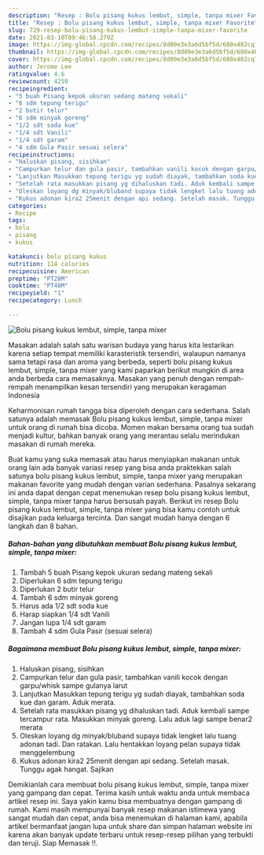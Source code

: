 ```yaml
---
description: "Resep : Bolu pisang kukus lembut, simple, tanpa mixer Favorite"
title: "Resep : Bolu pisang kukus lembut, simple, tanpa mixer Favorite"
slug: 729-resep-bolu-pisang-kukus-lembut-simple-tanpa-mixer-favorite
date: 2021-03-10T09:46:58.279Z
image: https://img-global.cpcdn.com/recipes/8d09e3e3a6d5bf5d/680x482cq70/bolu-pisang-kukus-lembut-simple-tanpa-mixer-foto-resep-utama.jpg
thumbnail: https://img-global.cpcdn.com/recipes/8d09e3e3a6d5bf5d/680x482cq70/bolu-pisang-kukus-lembut-simple-tanpa-mixer-foto-resep-utama.jpg
cover: https://img-global.cpcdn.com/recipes/8d09e3e3a6d5bf5d/680x482cq70/bolu-pisang-kukus-lembut-simple-tanpa-mixer-foto-resep-utama.jpg
author: Jerome Lee
ratingvalue: 4.6
reviewcount: 4259
recipeingredient:
- "5 buah Pisang kepok ukuran sedang mateng sekali"
- "6 sdm tepung terigu"
- "2 butir telur"
- "6 sdm minyak goreng"
- "1/2 sdt soda kue"
- "1/4 sdt Vanili"
- "1/4 sdt garam"
- "4 sdm Gula Pasir sesuai selera"
recipeinstructions:
- "Haluskan pisang, sisihkan"
- "Campurkan telur dan gula pasir, tambahkan vanili kocok dengan garpu/whisk sampe gulanya larut"
- "Lanjutkan Masukkan tepung terigu yg sudah diayak, tambahkan soda kue dan garam. Aduk merata."
- "Setelah rata masukkan pisang yg dihaluskan tadi. Aduk kembali sampe tercampur rata. Masukkan minyak goreng. Lalu aduk lagi sampe benar2 merata"
- "Oleskan loyang dg minyak/bluband supaya tidak lengket lalu tuang adonan tadi. Dan ratakan. Lalu hentakkan loyang pelan supaya tidak menggelembung"
- "Kukus adonan kira2 25menit dengan api sedang. Setelah masak. Tunggu agak hangat. Sajikan"
categories:
- Recipe
tags:
- bolu
- pisang
- kukus

katakunci: bolu pisang kukus 
nutrition: 114 calories
recipecuisine: American
preptime: "PT28M"
cooktime: "PT48M"
recipeyield: "1"
recipecategory: Lunch

---
```



![Bolu pisang kukus lembut, simple, tanpa mixer](https://img-global.cpcdn.com/recipes/8d09e3e3a6d5bf5d/680x482cq70/bolu-pisang-kukus-lembut-simple-tanpa-mixer-foto-resep-utama.jpg)

Masakan adalah salah satu warisan budaya yang harus kita lestarikan karena setiap tempat memiliki karasteristik tersendiri, walaupun namanya sama tetapi rasa dan aroma yang berbeda, seperti bolu pisang kukus lembut, simple, tanpa mixer yang kami paparkan berikut mungkin di area anda berbeda cara memasaknya. Masakan yang penuh dengan rempah-rempah menampilkan kesan tersendiri yang merupakan keragaman Indonesia

Keharmonisan rumah tangga bisa diperoleh dengan cara sederhana. Salah satunya adalah memasak Bolu pisang kukus lembut, simple, tanpa mixer untuk orang di rumah bisa dicoba. Momen makan bersama orang tua sudah menjadi kultur, bahkan banyak orang yang merantau selalu merindukan masakan di rumah mereka.



Buat kamu yang suka memasak atau harus menyiapkan makanan untuk orang lain ada banyak variasi resep yang bisa anda praktekkan salah satunya bolu pisang kukus lembut, simple, tanpa mixer yang merupakan makanan favorite yang mudah dengan varian sederhana. Pasalnya sekarang ini anda dapat dengan cepat menemukan resep bolu pisang kukus lembut, simple, tanpa mixer tanpa harus bersusah payah.
Berikut ini resep Bolu pisang kukus lembut, simple, tanpa mixer yang bisa kamu contoh untuk disajikan pada keluarga tercinta. Dan sangat mudah hanya dengan 6 langkah dan 8 bahan.


<!--inarticleads1-->

##### Bahan-bahan yang dibutuhkan membuat Bolu pisang kukus lembut, simple, tanpa mixer:

1. Tambah 5 buah Pisang kepok ukuran sedang mateng sekali
1. Diperlukan 6 sdm tepung terigu
1. Diperlukan 2 butir telur
1. Tambah 6 sdm minyak goreng
1. Harus ada 1/2 sdt soda kue
1. Harap siapkan 1/4 sdt Vanili
1. Jangan lupa 1/4 sdt garam
1. Tambah 4 sdm Gula Pasir (sesuai selera)




<!--inarticleads2-->

##### Bagaimana membuat  Bolu pisang kukus lembut, simple, tanpa mixer:

1. Haluskan pisang, sisihkan
1. Campurkan telur dan gula pasir, tambahkan vanili kocok dengan garpu/whisk sampe gulanya larut
1. Lanjutkan Masukkan tepung terigu yg sudah diayak, tambahkan soda kue dan garam. Aduk merata.
1. Setelah rata masukkan pisang yg dihaluskan tadi. Aduk kembali sampe tercampur rata. Masukkan minyak goreng. Lalu aduk lagi sampe benar2 merata
1. Oleskan loyang dg minyak/bluband supaya tidak lengket lalu tuang adonan tadi. Dan ratakan. Lalu hentakkan loyang pelan supaya tidak menggelembung
1. Kukus adonan kira2 25menit dengan api sedang. Setelah masak. Tunggu agak hangat. Sajikan




Demikianlah cara membuat bolu pisang kukus lembut, simple, tanpa mixer yang gampang dan cepat. Terima kasih untuk waktu anda untuk membaca artikel resep ini. Saya yakin kamu bisa membuatnya dengan gampang di rumah. Kami masih mempunyai banyak resep makanan istimewa yang sangat mudah dan cepat, anda bisa menemukan di halaman kami, apabila artikel bermanfaat jangan lupa untuk share dan simpan halaman website ini karena akan banyak update terbaru untuk resep-resep pilihan yang terbukti dan teruji. Siap Memasak !!. 

